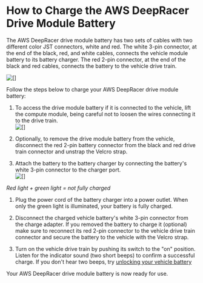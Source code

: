 # How to Charge the AWS DeepRacer Drive Module Battery<a name="deepracer-troubleshooting-charge-vehicle-battery-first-time"></a>

The AWS DeepRacer drive module battery has two sets of cables with two different color JST connectors, white and red\. The white 3\-pin connector, at the end of the black, red, and white cables, connects the vehicle module battery to its battery charger\. The red 2\-pin connector, at the end of the black and red cables, connects the battery to the vehicle drive train\.

![\[\]](http://docs.aws.amazon.com/deepracer/latest/developerguide/images/deepracer-battery-labeled-connectors.png)

Follow the steps below to charge your AWS DeepRacer drive module battery:

1. To access the drive module battery if it is connected to the vehicle, lift the compute module, being careful not to loosen the wires connecting it to the drive train\.  
![\[\]](http://docs.aws.amazon.com/deepracer/latest/developerguide/images/deepracer-connect-vehicle-battery.png)

1. Optionally, to remove the drive module battery from the vehicle, disconnect the red 2\-pin battery connector from the black and red drive train connector and unstrap the Velcro strap\.

1.  Attach the battery to the battery charger by connecting the battery's white 3\-pin connector to the charger port\.  
![\[\]](http://docs.aws.amazon.com/deepracer/latest/developerguide/images/deepracer-charge-battery.jpg)

   *Red light \+ green light = not fully charged*

1. Plug the power cord of the battery charger into a power outlet\. When only the green light is illuminated, your battery is fully charged\.

1. Disconnect the charged vehicle battery's white 3\-pin connector from the charge adapter\. If you removed the battery to charge it \(optional\) make sure to reconnect its red 2\-pin connector to the vehicle drive train connector and secure the battery to the vehicle with the Velcro strap\. 

1. Turn on the vehicle drive train by pushing its switch to the "on" position\. Listen for the indicator sound \(two short beeps\) to confirm a successful charge\. If you don't hear two beeps, try [unlocking your vehicle battery](deepracer-troubleshooting-unlock-dead-vehicle-batteries.md)

Your AWS DeepRacer drive module battery is now ready for use\.